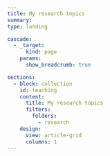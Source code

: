 ```yaml
---
title: My research topics
summary: 
type: landing

cascade:
  - _target:
      kind: page
    params:
      show_breadcrumb: true

sections:
  - block: collection
    id: teaching
    content:
      title: My research topics
      filters:
        folders:
          - research
    design:
      view: article-grid
      columns: 1
---
```

